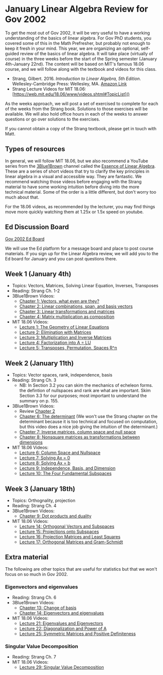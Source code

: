 # January Linear Algebra Review for Gov 2002

To get the most out of Gov 2002, it will be very useful to have a working understanding of the basics of linear algebra. For Gov PhD students, you covered some of this in the Math Prefresher, but probably not enough to keep it fresh in your mind. This year, we are organizing an optional, self-guided review of the basics of linear algebra. It will take place (virtually of course) in the three weeks before the start of the Spring semester (January 4th-January 22nd). The content will be based on MIT's famous 18.06 course, and we will follow along with the textbook and videos for this class. 

- Strang, Gilbert. 2016. *Introduction to Linear Algebra, 5th Edition*. Wellesley-Cambridge Press: Wellesley, MA. [Amazon Link](https://www.amazon.com/Introduction-Linear-Algebra-Gilbert-Strang/dp/0980232775/)
- Strang Lecture Videos for MIT 18.06: [https://web.mit.edu/18.06/www/videos.shtml#TopicList]()

As the weeks approach, we will post a set of exercised to complete for each of the weeks from the Strang book. Solutions to those exercises will be available. We will also hold office hours in each of the weeks to answer questions or go over solutions to the exercises. 

If you cannot obtain a copy of the Strang textbook, please get in touch with Matt. 

## Types of resources

In general, we will follow MIT 18.06, but we also recommend a YouTube series from the [3Blue1Brown](https://www.3blue1brown.com) channel called the [Essence of Linear Algebra](https://www.youtube.com/playlist?list=PLZHQObOWTQDPD3MizzM2xVFitgF8hE_ab). These are a series of short videos that try to clarify the key principles in linear algebra in a visual and accessible way. They are fantastic. We recommend watching those videos before engaging with the Strang material to have some working intuition before diving into the more technical material. Some of the order is a little different, but don't worry too much about that. 

For the 18.06 videos, as recommended by the lecturer, you may find things move more quickly watching them at 1.25x or 1.5x speed on youtube. 


## Ed Discussion Board

[Gov 2002 Ed Board](https://us.edstem.org/courses/3222)

We will use the Ed platform for a message board and place to post course materials. If you sign up for the Linear Algebra review, we will add you to the Ed board for January and you can post questions there. 

## Week 1 (January 4th)

- Topics: Vectors, Matrices, Solving Linear Equation, Inverses, Transposes
- Reading: Strang Ch. 1-2
- 3Blue1Brown Videos: 
  - [Chapter 1: Vectors, what even are they?](https://www.youtube.com/watch?v=fNk_zzaMoSs&list=PLZHQObOWTQDPD3MizzM2xVFitgF8hE_ab&index=1)
  - [Chapter 2: Linear combinations, span, and basis vectors](https://youtu.be/k7RM-ot2NWY)
  - [Chapter 3: Linear transformations and matrices](https://youtu.be/kYB8IZa5AuE)
  - [Chapter 4: Matrix multiplication as composition](https://youtu.be/XkY2DOUCWMU)
- MIT 18.06 Videos: 
  - [Lecture 1: The Geometry of Linear Equations](http://www.youtube.com/watch?v=ZK3O402wf1c)
  - [Lecture 2: Elimination with Matrices](http://www.youtube.com/watch?v=QVKj3LADCnA)
  - [Lecture 3: Multiplication and Inverse Matrices](http://www.youtube.com/watch?v=FX4C-JpTFgY)
  - [Lecture 4: Factorization into A = LU](http://www.youtube.com/watch?v=5hO3MrzPa0A)
  - [Lecture 5: Transposes, Permutation, Spaces R^n](http://www.youtube.com/watch?v=JibVXBElKL0)


## Week 2 (January 11th)

- Topics: Vector spaces, rank, independence, basis
- Reading: Strang Ch. 3 
  - NB: In Section 3.2 you can skim the mechanics of echeleon forms. the defintion of nullspaces and rank are what are important. Skim Section 3.3 for our purposes; most important to understand the summary on p. 155.
- 3Blue1Brown Videos: 
  - Review [Chapter 2](https://youtu.be/k7RM-ot2NWY)
  - [Chapter 6: The determinant](https://youtu.be/Ip3X9LOh2dk) (We won't use the Strang chapter on the determinant because it is too technical and focused on computation, but this video does a nice job giving the intuition of the determinant.)
  - [Chapter 7: Inverse matrices, column space and null space](https://youtu.be/uQhTuRlWMxw)
  - [Chapter 8: Nonsquare matrices as transformations between dimensions](https://youtu.be/v8VSDg_WQlA)
- MIT 18.06 Videos: 
  - [Lecture 6: Column Space and Nullspace](http://www.youtube.com/watch?v=8o5Cmfpeo6g)
  - [Lecture 7: Solving Ax = 0](http://www.youtube.com/watch?v=VqP2tREMvt0)
  - [Lecture 8: Solving Ax = b](http://www.youtube.com/watch?v=9Q1q7s1jTzU)
  - [Lecture 9: Independence, Basis, and Dimension](http://www.youtube.com/watch?v=yjBerM5jWsc)
  - [Lecture 10: The Four Fundamental Subspaces](http://www.youtube.com/watch?v=nHlE7EgJFds)

## Week 3 (January 18th)

- Topics: Orthognality, projection
- Reading: Strang Ch. 4
- 3Blue1Brown Videos:
  - [Chapter 9: Dot products and duality](https://youtu.be/LyGKycYT2v0)
- MIT 18.06 Videos: 
  - [Lecture 14: Orthogonal Vectors and Subspaces](http://www.youtube.com/watch?v=YzZUIYRCE38)
  - [Lecture 15: Projections onto Subspaces](http://www.youtube.com/watch?v=Y_Ac6KiQ1t0)
  - [Lecture 16: Projection Matrices and Least Squares](http://www.youtube.com/watch?v=osh80YCg_GM)
  - [Lecture 17: Orthogonal Matrices and Gram-Schmidt](http://www.youtube.com/watch?v=uNsCkP9mgRk)

## Extra material

The following are other topics that are useful for statistics but that we won't focus on so much in Gov 2002. 

### Eigenvectors and eigenvalues

- Reading: Strang Ch. 6
- 3Blue1Brown Videos:
  - [Chapter 13: Change of basis](https://youtu.be/P2LTAUO1TdA)
  - [Chapter 14: Eigenvectors and eigenvalues](https://youtu.be/TgKwz5Ikpc8)
- MIT 18.06 Videos:
  - [Lecture 21: Eigenvalues and Eigenvectors](http://www.youtube.com/watch?v=lXNXrLcoerU)
  - [Lecture 22: Diagonalization and Power of A](http://www.youtube.com/watch?v=13r9QY6cmjc)
  - [Lecture 25: Symmetric Matrices and Positive Definiteness](http://www.youtube.com/watch?v=umt6BB1nJ4w)


### Singular Value Decomposition

- Reading: Strang Ch. 7
- MIT 18.06 Videos:
  - [Lecture 29: Singular Value Decomposition](http://www.youtube.com/watch?v=Nx0lRBaXoz4)
